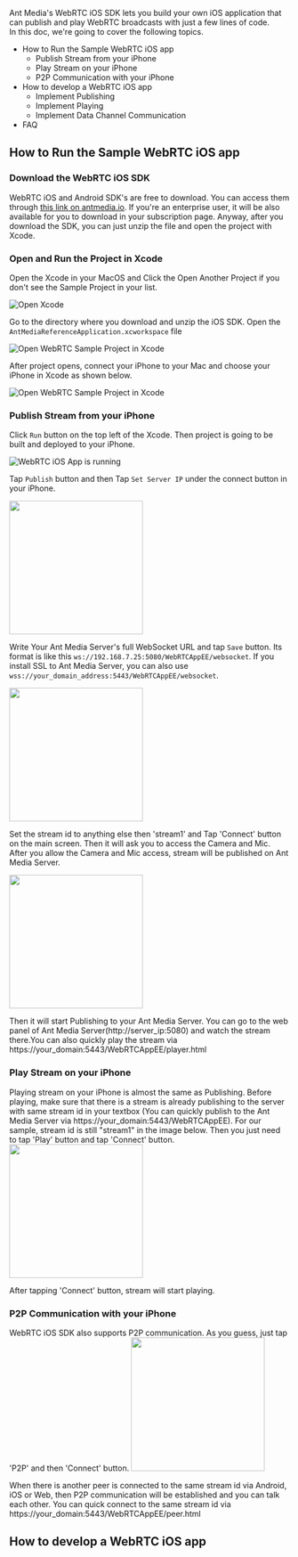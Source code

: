 Ant Media's WebRTC iOS SDK lets you build your own iOS application that can publish and play WebRTC broadcasts with just a few lines of code.   
In this doc, we're going to cover the following topics. 
* How to Run the Sample WebRTC iOS app
  * Publish Stream from your iPhone
  * Play Stream on your iPhone
  * P2P Communication with your iPhone
* How to develop a WebRTC iOS app
  * Implement Publishing
  * Implement Playing
  * Implement Data Channel Communication
* FAQ 

## How to Run the Sample WebRTC iOS app

### Download the WebRTC iOS SDK
WebRTC iOS and Android SDK's are free to download. You can access them through [this link on antmedia.io](https://antmedia.io/free-webrtc-android-ios-sdk/). If you're an enterprise user, it will be also available for you to download in your subscription page. Anyway, after you download the SDK, you can just unzip the file and open the project with Xcode. 

### Open and Run the Project in Xcode

Open the Xcode in your MacOS and Click the Open Another Project if you don't see the Sample Project in your list.

![Open Xcode](./images/Xcode_open_another_project.png)

Go to the directory where you download and unzip the iOS SDK. Open the `AntMediaReferenceApplication.xcworkspace` file

![Open WebRTC Sample Project in Xcode](./images/open_sample_project.png)

After project opens, connect your iPhone to your Mac and choose your iPhone in Xcode as shown below. 

![Open WebRTC Sample Project in Xcode](./images/choose_your_iphone_in_xcode.png)

### Publish Stream from your iPhone 

Click `Run` button on the top left of the Xcode. Then project is going to be built and deployed to your iPhone. 

![WebRTC iOS App is running](./images/choose_your_iphone_in_xcode.png)

Tap `Publish` button and then Tap `Set Server IP` under the connect button in your iPhone. 

<img src="./images/tap_publish_button.png" width=240 />


Write Your Ant Media Server's full WebSocket URL and tap `Save` button. Its format is like this `ws://192.168.7.25:5080/WebRTCAppEE/websocket`. If you install SSL to Ant Media Server, you can also use `wss://your_domain_address:5443/WebRTCAppEE/websocket`.

<img src="./images/set_server_ip.png" width=240 />


Set the stream id to anything else then 'stream1' and Tap 'Connect' button on the main screen. Then it will ask you to access the Camera and Mic. After you allow the Camera and Mic access, stream will be published on Ant Media Server. 
 
<img src="./images/access_camera_ios.png" width=240 />

Then it will start Publishing to your Ant Media Server. You can go to the web panel of Ant Media Server(http://server_ip:5080) and watch the stream there.You can also quickly play the stream via https://your_domain:5443/WebRTCAppEE/player.html

### Play Stream on your iPhone
Playing stream on your iPhone is almost the same as Publishing. Before playing, make sure that there is a stream is already publishing to the server with same stream id in your textbox (You can quickly publish to the Ant Media Server via https://your_domain:5443/WebRTCAppEE). For our sample, stream id is still "stream1" in the image below. Then you just need to tap 'Play' button and tap 'Connect' button.  
<img src="./images/tap_play_button.png" width=240 />

After tapping 'Connect' button, stream will start playing. 

### P2P Communication with your iPhone
WebRTC iOS SDK also supports P2P communication. As you guess, just tap 'P2P' and then 'Connect' button. 
<img src="./images/tap_p2p_button.png" width=240 />

When there is another peer is connected to the same stream id via Android, iOS or Web, then P2P communication will be established and you can talk each other. You can quick connect to the same stream id via https://your_domain:5443/WebRTCAppEE/peer.html


## How to develop a WebRTC iOS app

 





  





